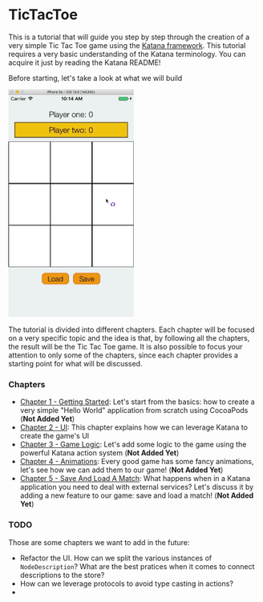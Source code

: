# TicTacToe 

This is a tutorial that will guide you step by step through the creation of a very simple Tic Tac Toe game using the [Katana framework](https://github.com/BendingSpoons/katana-swift/). This tutorial requires a very basic understanding of the Katana terminology. You can acquire it just by reading the Katana README!

Before starting, let's take a look at what we will build



![preview](Assets/preview.gif)



The tutorial is divided into different chapters. Each chapter will be focused on a very specific topic and the idea is that, by following all the chapters, the result will be the Tic Tac Toe game. It is also possible to focus your attention to only some of the chapters, since each chapter provides a starting point for what will be discussed.



### Chapters

* [Chapter 1 - Getting Started](/chapter1/README.md): Let's start from the basics:  how to create a very simple "Hello World" application from scratch using CocoaPods (**Not Added Yet**)
* [Chapter 2 - UI](./Chapter2/README.md): This chapter explains how we can leverage Katana to create the game's UI
* [Chapter 3 - Game Logic](/chapter3/README.md): Let's add some logic to the game using the powerful Katana action system (**Not Added Yet**)
* [Chapter 4 - Animations](/chapter4/README.md): Every good game has some fancy animations, let's see how we can add them to our game! (**Not Added Yet**)
* [Chapter 5 - Save And Load A Match](/chapter4/README.md): What happens when in a Katana application you need to deal with external services? Let's discuss it by adding a new feature to our game: save and load a match! (**Not Added Yet**)

### TODO

Those are some chapters we want to add in the future:

* Refactor the UI. How can we split the various instances of `NodeDescription`? What are the best pratices when it comes to connect descriptions to the store?
* How can we leverage protocols to avoid type casting in actions?
* ​